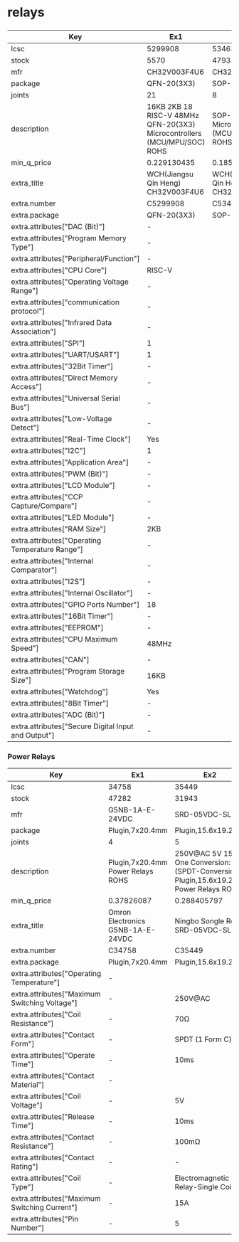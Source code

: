 # relays

### 

| Key | Ex1 | Ex2 |
| --- | --- | --- |
| lcsc | 5299908 | 5346354 |
| stock | 5570 | 4793 |
| mfr | CH32V003F4U6 | CH32V003J4M6 |
| package | QFN-20(3X3) | SOP-8 |
| joints | 21 | 8 |
| description | 16KB 2KB 18 RISC-V 48MHz QFN-20(3X3)  Microcontrollers (MCU/MPU/SOC) ROHS | SOP-8  Microcontrollers (MCU/MPU/SOC) ROHS |
| min_q_price | 0.229130435 | 0.185362319 |
| extra_title | WCH(Jiangsu Qin Heng) CH32V003F4U6 | WCH(Jiangsu Qin Heng) CH32V003J4M6 |
| extra.number | C5299908 | C5346354 |
| extra.package | QFN-20(3X3) | SOP-8 |
| extra.attributes["DAC (Bit)"] | - |  |
| extra.attributes["Program Memory Type"] | - |  |
| extra.attributes["Peripheral/Function"] | - |  |
| extra.attributes["CPU Core"] | RISC-V |  |
| extra.attributes["Operating Voltage Range"] | - |  |
| extra.attributes["communication protocol"] | - |  |
| extra.attributes["Infrared Data Association"] | - |  |
| extra.attributes["SPI"] | 1 |  |
| extra.attributes["UART/USART"] | 1 |  |
| extra.attributes["32Bit Timer"] | - |  |
| extra.attributes["Direct Memory Access"] | - |  |
| extra.attributes["Universal Serial Bus"] | - |  |
| extra.attributes["Low-Voltage Detect"] | - |  |
| extra.attributes["Real-Time Clock"] | Yes |  |
| extra.attributes["I2C"] | 1 |  |
| extra.attributes["Application Area"] | - |  |
| extra.attributes["PWM (Bit)"] | - |  |
| extra.attributes["LCD Module"] | - |  |
| extra.attributes["CCP Capture/Compare"] | - |  |
| extra.attributes["LED Module"] | - |  |
| extra.attributes["RAM Size"] | 2KB |  |
| extra.attributes["Operating Temperature Range"] | - |  |
| extra.attributes["Internal Comparator"] | - |  |
| extra.attributes["I2S"] | - |  |
| extra.attributes["Internal Oscillator"] | - |  |
| extra.attributes["GPIO Ports Number"] | 18 |  |
| extra.attributes["16Bit Timer"] | - |  |
| extra.attributes["EEPROM"] | - |  |
| extra.attributes["CPU Maximum Speed"] | 48MHz |  |
| extra.attributes["CAN"] | - |  |
| extra.attributes["Program Storage Size"] | 16KB |  |
| extra.attributes["Watchdog"] | Yes |  |
| extra.attributes["8Bit Timer"] | - |  |
| extra.attributes["ADC (Bit)"] | - |  |
| extra.attributes["Secure Digital Input and Output"] | - |  |

### Power Relays

| Key | Ex1 | Ex2 |
| --- | --- | --- |
| lcsc | 34758 | 35449 |
| stock | 47282 | 31943 |
| mfr | G5NB-1A-E-24VDC | SRD-05VDC-SL-C |
| package | Plugin,7x20.4mm | Plugin,15.6x19.2mm |
| joints | 4 | 5 |
| description | Plugin,7x20.4mm Power Relays ROHS | 250V@AC 5V 15A One Conversion: 1C (SPDT-Conversion) Plugin,15.6x19.2mm Power Relays ROHS |
| min_q_price | 0.37826087 | 0.288405797 |
| extra_title | Omron Electronics G5NB-1A-E-24VDC | Ningbo Songle Relay SRD-05VDC-SL-C |
| extra.number | C34758 | C35449 |
| extra.package | Plugin,7x20.4mm | Plugin,15.6x19.2mm |
| extra.attributes["Operating Temperature"] | - |  |
| extra.attributes["Maximum Switching Voltage"] | - | 250V@AC |
| extra.attributes["Coil Resistance"] | - | 70Ω |
| extra.attributes["Contact Form"] | - | SPDT (1 Form C) |
| extra.attributes["Operate Time"] | - | 10ms |
| extra.attributes["Contact Material"] | - |  |
| extra.attributes["Coil Voltage"] | - | 5V |
| extra.attributes["Release Time"] | - | 10ms |
| extra.attributes["Contact Resistance"] | - | 100mΩ |
| extra.attributes["Contact Rating"] | - | - |
| extra.attributes["Coil Type"] | - | Electromagnetic Relay-Single Coil |
| extra.attributes["Maximum Switching Current"] | - | 15A |
| extra.attributes["Pin Number"] | - | 5 |

